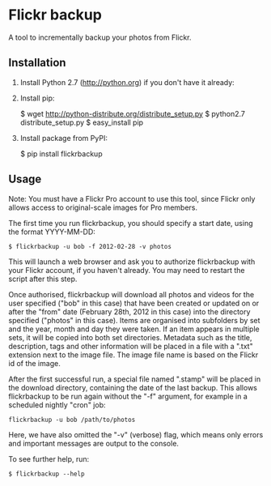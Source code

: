 # Flickr backup

A tool to incrementally backup your photos from Flickr.

## Installation

1. Install Python 2.7 (http://python.org) if you don't have it already:

2. Install pip:

    $ wget http://python-distribute.org/distribute_setup.py
    $ python2.7 distribute_setup.py
    $ easy_install pip

3. Install package from PyPI:

    $ pip install flickrbackup

## Usage

Note: You must have a Flickr Pro account to use this tool, since Flickr only
allows access to original-scale images for Pro members.

The first time you run flickrbackup, you should specify a start date, using the
format YYYY-MM-DD:

    $ flickrbackup -u bob -f 2012-02-28 -v photos

This will launch a web browser and ask you to authorize flickrbackup with your
Flickr account, if you haven't already. You may need to restart the script
after this step.

Once authorised, flickrbackup will download all photos and videos for the user
specified ("bob" in this case) that have been created or updated on or after the
"from" date (February 28th, 2012 in this case) into the directory specified
("photos" in this case). Items are organised into subfolders by set and the
year, month and day they were taken. If an item appears in multiple sets, it
will be copied into both set directories. Metadata such as the title,
description, tags and other information will be placed in a file with a ".txt"
extension next to the image file. The image file name is based on the Flickr id
of the image.

After the first successful run, a special file named ".stamp" will be placed in
the download directory, containing the date of the last backup. This allows
flickrbackup to be run again without the "-f" argument, for example in a
scheduled nightly "cron" job:

    flickrbackup -u bob /path/to/photos

Here, we have also omitted the "-v" (verbose) flag, which means only errors and
important messages are output to the console.

To see further help, run:

    $ flickrbackup --help
